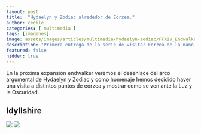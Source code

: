 ```yaml
---
layout: post
title:  "Hydaelyn y Zodiac alrededor de Eorzea."
author: cecile
categories: [ multimedia ]
tags: [imagenes]
image: assets/images/articles/multimedia/hydaelyn-zodiac/FFXIV_Endwalker_Amano_art.jpg
description: "Primera entrega de la serie de visitar Eorzea de la mano de Hydaelyn y Zodiac."
featured: false
hidden: true
---
```

En la proxima expansion endwalker veremos el desenlace del arco argumental de Hydaelyn y Zodiac y como homenaje hemos decidido haver una visita a distintos puntos de eorzea y mostrar como se ven ante la Luz y la Oscuridad.

## Idyllshire

<img-comparison-slider>
  <img slot="before" src="{{ site.baseurl }}/assets/images/articles/multimedia/hydaelyn-zodiac/idyllshire_1.jpg" />
  <img slot="after" src="{{ site.baseurl }}/assets/images/articles/multimedia/hydaelyn-zodiac/idyllshire_2.jpg" />
</img-comparison-slider>
